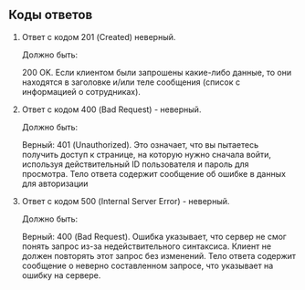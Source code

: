 ## Коды ответов

1. Ответ с кодом 201 (Created) неверный.

    Должно быть:

   200 OK. Если клиентом были запрошены какие-либо данные, то они находятся в заголовке и/или теле сообщения (список с информацией о сотрудниках).

   

2. Ответ с кодом 400 (Bad Request) - неверный. 

    Должно быть:

   Верный: 401 (Unauthorized). Это означает, что вы пытаетесь получить доступ к странице, на которую нужно сначала войти, используя действительный ID пользователя и пароль для просмотра. Тело ответа содержит сообщение об ошибке в данных для авторизации

   

3. Ответ с кодом 500 (Internal Server Error) - неверный.

    Должно быть:

   Верный: 400 (Bad Request). Ошибка указывает, что сервер не смог понять запрос из-за недействительного синтаксиса. Клиент не должен повторять этот запрос без изменений. Тело ответа содержит сообщение о неверно составленном запросе, что указывает на ошибку на сервере.

   